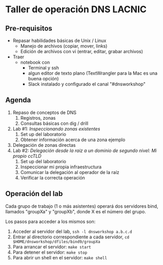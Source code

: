# Taller de operación DNS LACNIC



## Pre-requisitos

- Repasar habilidades básicas de Unix / Linux
  - Manejo de archivos (copiar, mover, links)
  - Edición de archivos con vi (entrar, editar, grabar archivos)
- Traer
  - notebook con
    - Terminal y ssh
    - algun editor de texto plano (TextWrangler para la Mac es una buena opción)
    - Slack instalado y configurado el canal "#dnsworkshop"



## Agenda

1. Repaso de conceptos de DNS
   1. Registros, zonas
   2. Consultas básicas con dig / drill
2. Lab #1: _Inspeccionando zonas existentes_
   1. Set up del laboratorio
   2. Obtener información acerca de una zona ejemplo
3. Delegación de zonas directas
4. Lab #2: _Delegación desde la raiz a un dominio de segundo nivel: Mi propio ccTLD_
   1. Set up del laboratorio
   2. Inspeccionar mi propia infraestructura
   3. Comunicar la delegación al operador de la raíz
   4. Verificar la correcta operación



## Operación del lab

Cada grupo de trabajo (1 o más asistentes) operará dos servidores bind, llamados "groupXa" y "groupXb", donde X es el número del grupo.

Los pasos para acceder a los mismos son:

1. Acceder al servidor del lab, ```ssh -l dnsworkshop a.b.c.d```
2. Entrar al directorio correspondiente a cada servidor, ```cd $HOME/dnsworkshop/dfiles/bind9/groupXa```
3. Para arrancar el servidor: ```make start```
4. Para detener el servidor: ```make stop```
5. Para abrir un shell en el servidor: ```make shell```



